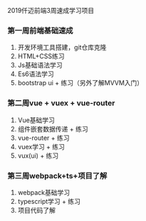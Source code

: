 2019仟迈前端3周速成学习项目
### 第一周前端基础速成
1. 开发环境工具搭建，git仓库克隆
2. HTML+CSS练习
3. Js基础语法学习
4. Es6语法学习
5. bootstrap ui + 练习（另外了解MVVM入门）
### 第二周vue + vuex + vue-router
1. Vue基础学习
2. 组件嵌套数据传递 + 练习
3. vue-router + 练习
4. vuex学习 + 练习
5. vux(ui) + 练习
### 第三周webpack+ts+项目了解
1. webpack基础学习
2. typescript学习 + 练习
3. 项目代码了解
